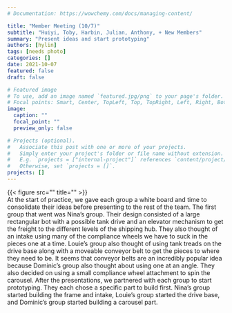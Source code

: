 ```yaml
---
# Documentation: https://wowchemy.com/docs/managing-content/

title: "Member Meeting (10/7)"
subtitle: "Huiyi, Toby, Harbin, Julian, Anthony, + New Members"
summary: "Present ideas and start prototyping"
authors: [hylin]
tags: [needs photo]
categories: []
date: 2021-10-07
featured: false
draft: false

# Featured image
# To use, add an image named `featured.jpg/png` to your page's folder.
# Focal points: Smart, Center, TopLeft, Top, TopRight, Left, Right, BottomLeft, Bottom, BottomRight.
image:
  caption: ""
  focal_point: ""
  preview_only: false

# Projects (optional).
#   Associate this post with one or more of your projects.
#   Simply enter your project's folder or file name without extension.
#   E.g. `projects = ["internal-project"]` references `content/project/deep-learning/index.md`.
#   Otherwise, set `projects = []`.
projects: []
---
```

<div style="pointer-events:none">{{< figure src="" title="" >}}</div>
At the start of practice, we gave each group a white board and time to consolidate their ideas before presenting to the rest of the team. The first group that went was Nina’s group. Their design consisted of a large rectangular bot with a possible tank drive and an elevator mechanism to get the freight to the different levels of the shipping hub. They also thought of an intake using many of the compliance wheels we have to suck in the pieces one at a time. Louie’s group also thought of using tank treads on the drive base along with a moveable conveyor belt to get the pieces to where they need to be. It seems that conveyor belts are an incredibly popular idea because Dominic’s group also thought about using one at an angle. They also decided on using a small compliance wheel attachment to spin the carousel. After the presentations, we partnered with each group to start prototyping. They each chose a specific part to build first. Nina’s group started building the frame and intake, Louie’s group started the drive base, and Dominic’s group started building a carousel part. 